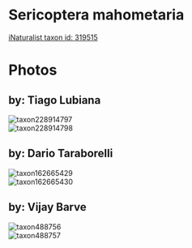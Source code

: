 
Sericoptera mahometaria
=======================
  
[iNaturalist taxon id: 319515](https://www.inaturalist.org/taxa/319515)
# Photos

## by: Tiago Lubiana
  
![taxon228914797](https://inaturalist-open-data.s3.amazonaws.com/photos/245310707/medium.jpg)  
![taxon228914798](https://inaturalist-open-data.s3.amazonaws.com/photos/245310723/medium.jpg)
## by: Dario Taraborelli
  
![taxon162665429](https://inaturalist-open-data.s3.amazonaws.com/photos/174341921/medium.jpeg)  
![taxon162665430](https://inaturalist-open-data.s3.amazonaws.com/photos/174341941/medium.jpeg)
## by: Vijay Barve
  
![taxon488756](https://inaturalist-open-data.s3.amazonaws.com/photos/535497/medium.JPG)  
![taxon488757](https://inaturalist-open-data.s3.amazonaws.com/photos/535498/medium.JPG)